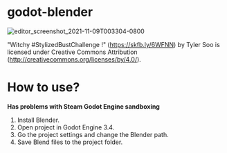 # godot-blender

![editor_screenshot_2021-11-09T003304-0800](https://user-images.githubusercontent.com/32321/140889714-c836535b-842e-447a-aeeb-72f819939b1f.png)


"Witchy #StylizedBustChallenge !" (https://skfb.ly/6WFNN) by Tyler Soo is licensed under Creative Commons Attribution (http://creativecommons.org/licenses/by/4.0/).

# How to use?

**Has problems with Steam Godot Engine sandboxing**

1. Install Blender.
2. Open project in Godot Engine 3.4.
3. Go the project settings and change the Blender path.
4. Save Blend files to the project folder.
